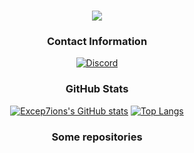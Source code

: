 <div align="center">
  
<h1 align="center"> 
  <a href="https://discord.gg/6aqpTW2pam">
    <img src="https://readme-typing-svg.herokuapp.com?size=25&lines=++Hi+there%2C+I'm+Excep7ions+%F0%9F%91%8B">
  </a>
</h1>

### Contact Information 
[![Discord](https://img.shields.io/badge/Discord-Script.py%237614-5865F2?style=for-the-badge&logo=discord&logoColor=white)](https://discord.gg/6aqpTW2pam)

### GitHub Stats
[![Excep7ions's GitHub stats](https://github-readme-stats.vercel.app/api?username=Excep7ions&show_icons=true&theme=react&border_color=ff9c19&hide_border=true)](https://github.com/Excep7ions) [![Top Langs](https://github-readme-streak-stats.herokuapp.com/?user=Excep7ions&theme=react&border=ff9c19&hide_border=true)](https://github.com/Excep7ions)

### Some repositories
  
</div>
